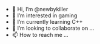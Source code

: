 - 👋 Hi, I’m @newbykiller
- 👀 I’m interested in gaming
- 🌱 I’m currently learning C++
- 💞️ I’m looking to collaborate on ...
- 📫 How to reach me ...

<!---
newbykiller/newbykiller is a ✨ special ✨ repository because its `README.md` (this file) appears on your GitHub profile.
You can click the Preview link to take a look at your changes.
--->
